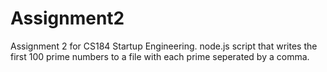 Assignment2
===========

Assignment 2 for CS184 Startup Engineering. node.js script that writes the first 100 prime numbers to a file with each prime seperated by a comma.
